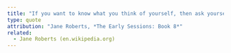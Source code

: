 ```yaml
---
title: "If you want to know what you think of yourself, then ask yourself what you think of others, and you will find your answer."
type: quote
attribution: "Jane Roberts, *The Early Sessions: Book 8*"
related:
  - Jane Roberts (en.wikipedia.org)
---
```

